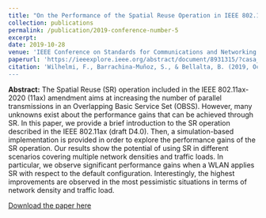 ```yaml
---
title: "On the Performance of the Spatial Reuse Operation in IEEE 802.11 ax WLANs"
collection: publications
permalink: /publication/2019-conference-number-5
excerpt: 
date: 2019-10-28
venue: 'IEEE Conference on Standards for Communications and Networking (CSCN)'
paperurl: 'https://ieeexplore.ieee.org/abstract/document/8931315/?casa_token=QSXx-yTpIgAAAAAA:2bMJf78r2J9ET29GBAJEhHOE4DJw5dSpr0EsfYqiTaNatfP2yY9cKm6snOCj-m0ym4IQxqeWuA'
citation: 'Wilhelmi, F., Barrachina-Muñoz, S., & Bellalta, B. (2019, October). On the Performance of the Spatial Reuse Operation in IEEE 802.11 ax WLANs. In 2019 IEEE Conference on Standards for Communications and Networking (CSCN) (pp. 1-6). IEEE.''
---
```

**Abstract:** The Spatial Reuse (SR) operation included in the IEEE 802.11ax-2020 (11ax) amendment aims at increasing the number of parallel transmissions in an Overlapping Basic Service Set (OBSS). However, many unknowns exist about the performance gains that can be achieved through SR. In this paper, we provide a brief introduction to the SR operation described in the IEEE 802.11ax (draft D4.0). Then, a simulation-based implementation is provided in order to explore the performance gains of the SR operation. Our results show the potential of using SR in different scenarios covering multiple network densities and traffic loads. In particular, we observe significant performance gains when a WLAN applies SR with respect to the default configuration. Interestingly, the highest improvements are observed in the most pessimistic situations in terms of network density and traffic load.

[Download the paper here](https://arxiv.org/abs/1906.08063)